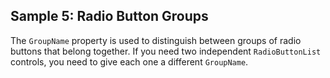 ## Sample 5: Radio Button Groups

The `GroupName` property is used to distinguish between groups of radio buttons that belong together. If you need two independent `RadioButtonList` controls, you need to give each one a different `GroupName`.
